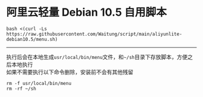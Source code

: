 # 阿里云轻量 Debian 10.5 自用脚本
```
bash <(curl -Ls https://raw.githubusercontent.com/Waitung/script/main/aliyunlite-debian10.5/menu.sh)
```

---

执行后会在本地生成`usr/local/bin/menu`文件，和`~/sh`目录下存放脚本，方便之后本地执行  
如果不需要执行以下命令删除，安装前不会有其他残留
```
rm -f usr/local/bin/menu
rm -rf ~/sh
```